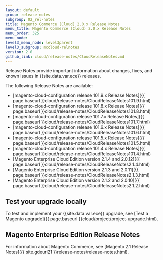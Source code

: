 ```yaml
---
layout: default
group: release-notes
subgroup: 02_rel-notes
title: Magento Commerce (Cloud) 2.0.x Release Notes
menu_title: Magento Commerce (Cloud) 2.0.x Release Notes
menu_order: 325
menu_node:
level3_menu_node: level3parent
level3_subgroup: mccloud-relnotes
version: 2.0
github_link: cloud/release-notes/CloudReleaseNotes.md
---
```


Release Notes provide important information about changes, fixes, and known issues in {{site.data.var.ece}} releases.

The following Release Notes are available:

*	[magento-cloud-configuration release 101.9.x Release Notes]({{ page.baseurl }}cloud/release-notes/CloudReleaseNotes101.9.html)
*	[magento-cloud-configuration release 101.8.x Release Notes]({{ page.baseurl }}cloud/release-notes/CloudReleaseNotes101.8.html)
*	[magento-cloud-configuration release 101.7.x Release Notes]({{ page.baseurl }}cloud/release-notes/CloudReleaseNotes101.7.html)
*	[magento-cloud-configuration release 101.6.x Release Notes]({{ page.baseurl }}cloud/release-notes/CloudReleaseNotes101.6.html)
*	[magento-cloud-configuration release 101.5.x Release Notes]({{ page.baseurl }}cloud/release-notes/CloudReleaseNotes101.5.html)
*	[magento-cloud-configuration release 101.4.x Release Notes]({{ page.baseurl }}cloud/release-notes/CloudReleaseNotes101.4.html)
*	[Magento Enterprise Cloud Edition version 2.1.4 and 2.0.12]({{ page.baseurl }}cloud/release-notes/CloudReleaseNotes2.1.4.html)
*	[Magento Enterprise Cloud Edition version 2.1.3 and 2.0.11]({{ page.baseurl }}cloud/release-notes/CloudReleaseNotes2.1.3.html)
*	[Magento Enterprise Cloud Edition version 2.1.2 and 2.0.10]({{ page.baseurl }}cloud/release-notes/CloudReleaseNotes2.1.2.html)



## Test your upgrade locally
To test and implement your {{site.data.var.ece}} upgrade, see [Test a Magento upgrade]({{ page.baseurl }}cloud/project/project-upgrade.html).

## Magento Enterprise Edition Release Notes
For information about Magento Commerce, see [Magento 2.1 Release Notes]({{ site.gdeurl21 }}release-notes/release-notes.html).
